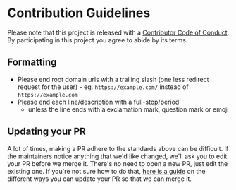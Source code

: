 # Contribution Guidelines

Please note that this project is released with a
[Contributor Code of Conduct](code-of-conduct.md). By participating in this
project you agree to abide by its terms.

## Formatting

- Please end root domain urls with a trailing slash (one less redirect request for the user) - eg. `https://example.com/` instead of `https://example.com`
- Please end each line/description with a full-stop/period
  - unless the line ends with a exclamation mark, question mark or emoji

## Updating your PR

A lot of times, making a PR adhere to the standards above can be difficult.
If the maintainers notice anything that we'd like changed, we'll ask you to
edit your PR before we merge it. There's no need to open a new PR, just edit
the existing one. If you're not sure how to do that,
[here is a guide](https://github.com/RichardLitt/knowledge/blob/master/github/amending-a-commit-guide.md)
on the different ways you can update your PR so that we can merge it.
